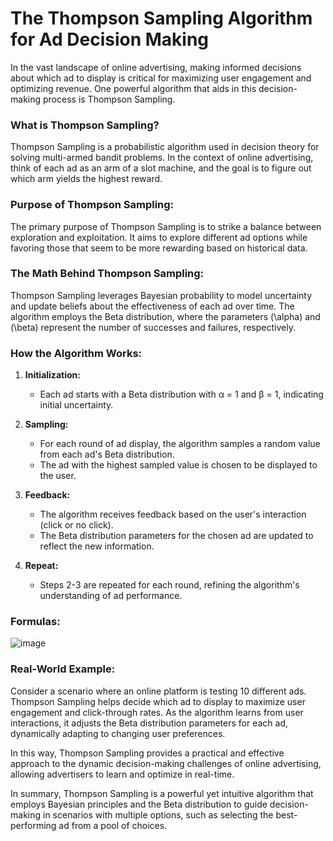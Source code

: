 # The Thompson Sampling Algorithm for Ad Decision Making

In the vast landscape of online advertising, making informed decisions about which ad to display is critical for maximizing user engagement and optimizing revenue. One powerful algorithm that aids in this decision-making process is Thompson Sampling.

### What is Thompson Sampling?

Thompson Sampling is a probabilistic algorithm used in decision theory for solving multi-armed bandit problems. In the context of online advertising, think of each ad as an arm of a slot machine, and the goal is to figure out which arm yields the highest reward.

### Purpose of Thompson Sampling:

The primary purpose of Thompson Sampling is to strike a balance between exploration and exploitation. It aims to explore different ad options while favoring those that seem to be more rewarding based on historical data.

### The Math Behind Thompson Sampling:

Thompson Sampling leverages Bayesian probability to model uncertainty and update beliefs about the effectiveness of each ad over time. The algorithm employs the Beta distribution, where the parameters \(\alpha\) and \(\beta\) represent the number of successes and failures, respectively.

### How the Algorithm Works:

1. **Initialization:**
   - Each ad starts with a Beta distribution with α = 1 and β = 1, indicating initial uncertainty.
  
2. **Sampling:**
   - For each round of ad display, the algorithm samples a random value from each ad's Beta distribution.
   - The ad with the highest sampled value is chosen to be displayed to the user.

3. **Feedback:**
   - The algorithm receives feedback based on the user's interaction (click or no click).
   - The Beta distribution parameters for the chosen ad are updated to reflect the new information.

4. **Repeat:**
   - Steps 2-3 are repeated for each round, refining the algorithm's understanding of ad performance.

### Formulas:

![image](https://github.com/BimsaraS99/Thompson-Sampling-Reinforcement-Learning-ml/assets/107334404/363bcf60-7b38-4ec4-8853-eb2b238fc00b)


### Real-World Example:

Consider a scenario where an online platform is testing 10 different ads. Thompson Sampling helps decide which ad to display to maximize user engagement and click-through rates. As the algorithm learns from user interactions, it adjusts the Beta distribution parameters for each ad, dynamically adapting to changing user preferences.

In this way, Thompson Sampling provides a practical and effective approach to the dynamic decision-making challenges of online advertising, allowing advertisers to learn and optimize in real-time.

In summary, Thompson Sampling is a powerful yet intuitive algorithm that employs Bayesian principles and the Beta distribution to guide decision-making in scenarios with multiple options, such as selecting the best-performing ad from a pool of choices.
